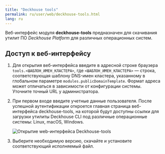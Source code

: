 ```yaml
---
title: "Deckhouse tools"
permalink: ru/user/web/deckhouse-tools.html
lang: ru
---
```


Веб-интерфейс модуля **deckhouse-tools** предназначен для скачивания утилит ПО *Deckhouse Platform* для различных операционных систем.

## Доступ к веб-интерфейсу

1. Для открытия веб-интерфейса введите в адресной строке браузера `tools.<ШАБЛОН_ИМЕН_КЛАСТЕРА>`, где `<ШАБЛОН_ИМЕН_КЛАСТЕРА>` — строка, соответствующая шаблону DNS-имен кластера, указанному в глобальном параметре `modules.publicDomainTemplate`. Формат адреса может отличаться в зависимости от конфигурации системы. Уточните точный URL у администратора.
1. При первом входе введите учетные данные пользователя.
После успешной аутентификации откроется главная страница веб-интерфейса deckhouse-tools, на которой будут доступны ссылки для загрузки утилиты Deckhouse CLI под различные операционные системы: Linux, macOS, Windows.

   ![Открытие web-интерфейса Deckhouse-tools](../../images/deckhouse-tools/deckhouse-tools.png)

1. Выберите необходимую версию, скачайте и установите соответствующий исполняемый файл.
